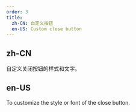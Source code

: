 ```yaml
---
order: 3
title:
  zh-CN: 自定义按钮
  en-US: Custom close button
---
```


## zh-CN

自定义关闭按钮的样式和文字。

## en-US

To customize the style or font of the close button.


